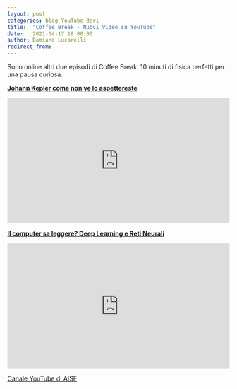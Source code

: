 ```yaml
---
layout: post
categories: blog YouTube Bari
title:  "Coffee Break - Nuovi Video su YouTube"
date:   2021-04-17 18:00:00
author: Damiano Lucarelli
redirect_from:
---
```


Sono online altri due episodi di Coffee Break: 10 minuti di fisica perfetti per una pausa curiosa.

<b>[Johann Kepler come non ve lo aspettereste](https://www.youtube.com/watch?v=k8XrXUjpEOI)</b><br/>
<div style="position: relative; height: 0; padding-bottom: 56.25%"><iframe style="position: absolute; top: 0; left: 0; width: 100%; height: 100%;" src="https://www.youtube.com/embed/k8XrXUjpEOI" frameborder="0" allow="accelerometer; clipboard-write; encrypted-media; gyroscope; picture-in-picture" allowfullscreen></iframe></div>

<b>[Il computer sa leggere? Deep Learning e Reti Neurali](https://www.youtube.com/watch?v=l51THNMCWys)</b><br/>
<div style="position: relative; height: 0; padding-bottom: 56.25%"><iframe style="position: absolute; top: 0; left: 0; width: 100%; height: 100%;" src="https://www.youtube.com/embed/l51THNMCWys" frameborder="0" allow="accelerometer; clipboard-write; encrypted-media; gyroscope; picture-in-picture" allowfullscreen></iframe></div>

[Canale YouTube di AISF](https://www.youtube.com/c/aisffisica)<br/>